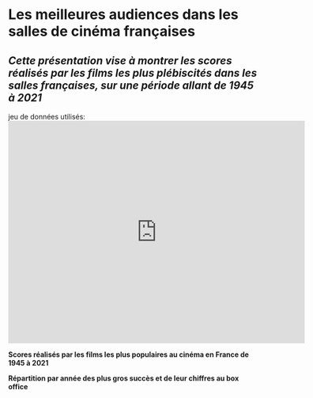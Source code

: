 # Les meilleures audiences dans les salles de cinéma françaises
## *Cette présentation vise à montrer les scores réalisés par les films les plus plébiscités dans les salles françaises, sur une période allant de 1945 à 2021*

jeu de données utilisés: <iframe src="http://www.cnc.fr/c/document_library/get_file?uuid=93432759-5943-4250-8d29-f493cfd954cd&groupId=18" width="600" height="450" frameborder="0"></iframe> 

**Scores réalisés par les films les plus populaires au cinéma en France de 1945 à 2021**
  <script src="https://public.flourish.studio/visualisation/12691863/"> </script> 

**Répartition par année des plus gros succès et de leur chiffres au box office**
  <script src="https://public.flourish.studio/visualisation/12692271/"> </script>

             

